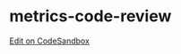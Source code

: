 # metrics-code-review

[Edit on CodeSandbox](https://codesandbox.io/p/github/CaptinKraken/metrics-code-review/main)